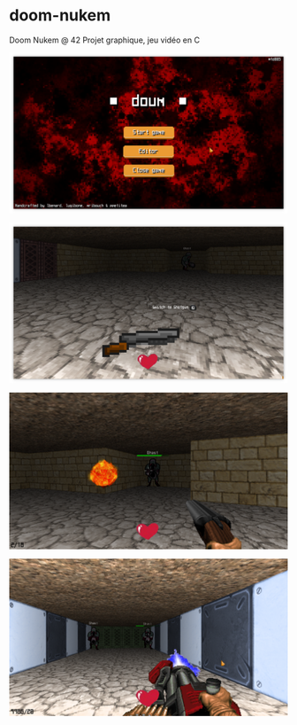 # doom-nukem

Doom Nukem @ 42
Projet graphique, jeu vidéo en C

![alt text](https://github.com/lbenard/doom-nukem/blob/master/menu.png?raw=true)

![alt text](https://github.com/lbenard/doom-nukem/blob/master/weapon.png?raw=true)

![alt text](https://github.com/lbenard/doom-nukem/blob/master/ghast.png?raw=true)

![alt text](https://github.com/lbenard/doom-nukem/blob/master/minigun.png?raw=true)
